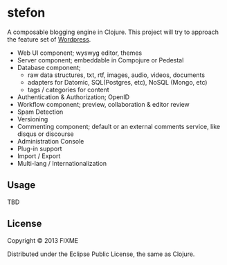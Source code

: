 # stefon

A composable blogging engine in Clojure. This project will try to approach the feature set of [Wordpress](http://codex.wordpress.org/WordPress_Features).
 * Web UI component; wyswyg editor, themes
 * Server component; embeddable in Compojure or Pedestal
 * Database component;
   * raw data structures, txt, rtf, images, audio, videos, documents
   * adapters for Datomic, SQL(Postgres, etc), NoSQL (Mongo, etc)
   * tags / categories for content
 * Authentication & Authorization; OpenID
 * Workflow component; preview, collaboration & editor review
 * Spam Detection
 * Versioning
 * Commenting component; default or an external comments service, like disqus or discourse
 * Administration Console
 * Plug-in support
 * Import / Export
 * Multi-lang / Internationalization


## Usage

TBD

## License

Copyright © 2013 FIXME

Distributed under the Eclipse Public License, the same as Clojure.
